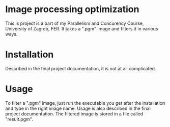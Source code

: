 # Image processing optimization

This is project is a part of my Parallelism and Concurency Course, University of Zagreb, FER. It takes a ".pgm" image and filters it in various ways.

# Installation

Described in the final project documentation, it is not at all complicated.

# Usage

To filter a ".pgm" image, just run the executable you get after the installation and type in the right image name. Usage is also described in the final project documentation. The filtered image is stored in a file called "result.pgm".